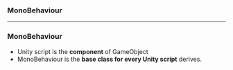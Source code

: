 ### MonoBehaviour

------------------------------------------------------------------------------------

### MonoBehaviour

* Unity script is the **component** of GameObject
* MonoBehaviour is the **base class for every Unity script** derives.
